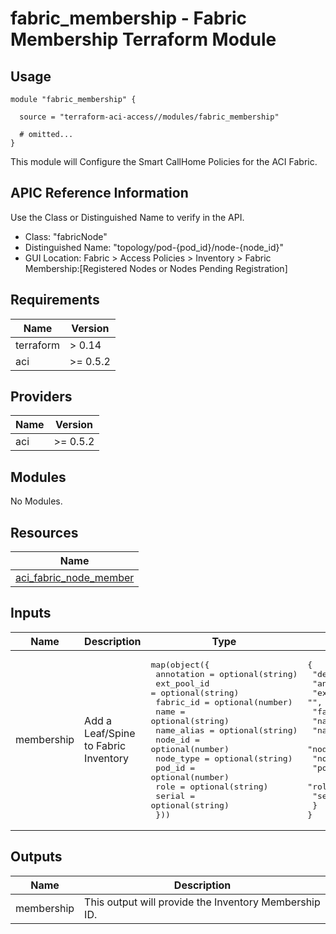 # fabric_membership - Fabric Membership Terraform Module

## Usage

```hcl
module "fabric_membership" {

  source = "terraform-aci-access//modules/fabric_membership"

  # omitted...
}
```

This module will Configure the Smart CallHome Policies for the ACI Fabric.

## APIC Reference Information

Use the Class or Distinguished Name to verify in the API.

* Class: "fabricNode"
* Distinguished Name: "topology/pod-{pod_id}/node-{node_id}"
* GUI Location: Fabric > Access Policies > Inventory > Fabric Membership:[Registered Nodes or Nodes Pending Registration]

<!-- BEGINNING OF PRE-COMMIT-TERRAFORM DOCS HOOK -->
## Requirements

| Name | Version |
|------|---------|
| terraform | > 0.14 |
| aci | >= 0.5.2 |

## Providers

| Name | Version |
|------|---------|
| aci | >= 0.5.2 |

## Modules

No Modules.

## Resources

| Name |
|------|
| [aci_fabric_node_member](https://registry.terraform.io/providers/ciscodevnet/aci/0.5.2/docs/resources/fabric_node_member) |

## Inputs

| Name | Description | Type | Default | Required |
|------|-------------|------|---------|:--------:|
| membership | Add a Leaf/Spine to Fabric Inventory | <pre>map(object({<br>    annotation  = optional(string)<br>    ext_pool_id = optional(string)<br>    fabric_id   = optional(number)<br>    name        = optional(string)<br>    name_alias  = optional(string)<br>    node_id     = optional(number)<br>    node_type   = optional(string)<br>    pod_id      = optional(number)<br>    role        = optional(string)<br>    serial      = optional(string)<br>  }))</pre> | <pre>{<br>  "default": {<br>    "annotation": "",<br>    "ext_pool_id": "",<br>    "fabric_id": 1,<br>    "name": "leaf201",<br>    "name_alias": "",<br>    "node_id": 201,<br>    "node_type": "unspecified",<br>    "pod_id": 1,<br>    "role": "leaf",<br>    "serial": "TEP-1-101"<br>  }<br>}</pre> | no |

## Outputs

| Name | Description |
|------|-------------|
| membership | This output will provide the Inventory Membership ID. |
<!-- END OF PRE-COMMIT-TERRAFORM DOCS HOOK -->
